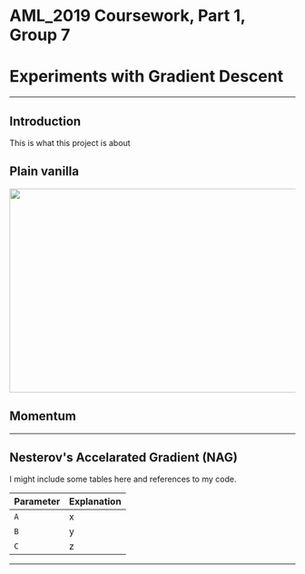 # AML_2019 Coursework, Part 1, Group 7
# Experiments with Gradient Descent
---

## Introduction
This is what this project is about

## Plain vanilla

<p align="center">
  <img width="800" height="360" src="https://github.com/Emanon0041/aml_2019_G7/blob/master/images/gd_01_pv.png">
</p>

## Momentum


---
## Nesterov's Accelarated Gradient (NAG)

I might include some tables here and references to my code.

| Parameter      | Explanation |
|----------------|-------------|
|`A`             | x           |
|`B`             | y           |
|`C`             | z           |

---

